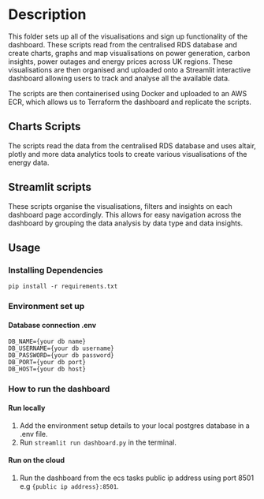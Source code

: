 # Description

This folder sets up all of the visualisations and sign up functionality of the dashboard. These scripts read from the centralised RDS database and create charts, graphs and map visualisations on power generation, carbon insights, power outages and energy prices across UK regions. These visualisations are then organised and uploaded onto a Streamlit interactive dashboard allowing users to track and analyse all the available data. 

The scripts are then containerised using Docker and uploaded to an AWS ECR, which allows us to Terraform the dashboard and replicate the scripts. 

## Charts Scripts

The scripts read the data from the centralised RDS database and uses altair, plotly and more data analytics tools to create various visualisations of the energy data. 

## Streamlit scripts

These scripts organise the visualisations, filters and insights on each dashboard page accordingly. This allows for easy navigation across the dashboard by grouping the data analysis by data type and data insights. 

## Usage

### Installing Dependencies

`pip install -r requirements.txt`

### Environment set up

#### Database connection .env

```
DB_NAME={your db name}
DB_USERNAME={your db username}
DB_PASSWORD={your db password}
DB_PORT={your db port}
DB_HOST={your db host}
```

### How to run the dashboard

#### Run locally 

1. Add the environment setup details to your local postgres database in a .env file.
2. Run ```streamlit run dashboard.py``` in the terminal.

#### Run on the cloud

1. Run the dashboard from the ecs tasks public ip address using port 8501 e.g ```{public ip address}:8501```.

